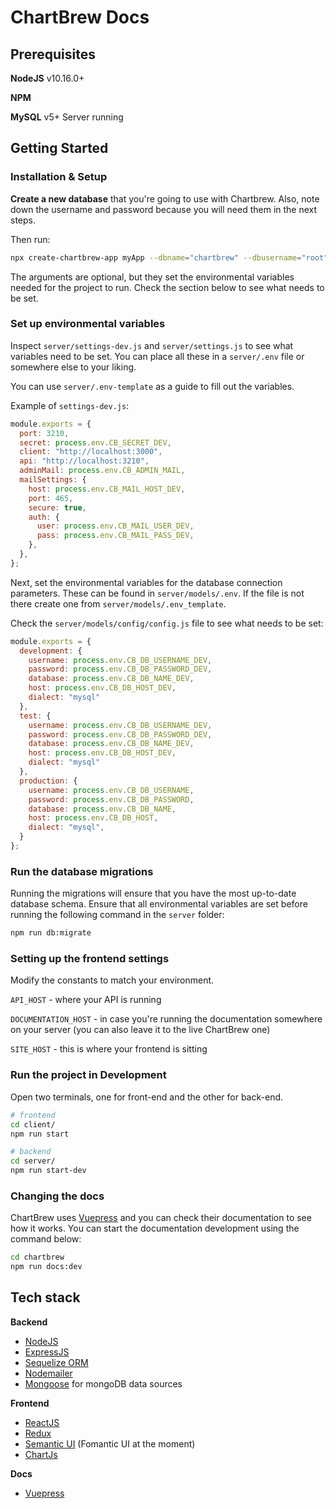 # ChartBrew Docs

## Prerequisites

**NodeJS** v10.16.0+

**NPM**

**MySQL** v5+ Server running

## Getting Started

### Installation & Setup

**Create a new database** that you're going to use with Chartbrew. Also, note down the username and password because you will need them in the next steps.

Then run:

```sh
npx create-chartbrew-app myApp --dbname="chartbrew" --dbusername="root" --dbpassword="" --dbhost="localhost"
```

The arguments are optional, but they set the environmental variables needed for the project to run. Check the section below to see what needs to be set.

### Set up environmental variables

Inspect `server/settings-dev.js` and `server/settings.js` to see what variables need to be set. You can place all these in a `server/.env` file or somewhere else to your liking.

You can use `server/.env-template` as a guide to fill out the variables.

Example of `settings-dev.js`:

```javascript
module.exports = {
  port: 3210,
  secret: process.env.CB_SECRET_DEV,
  client: "http://localhost:3000",
  api: "http://localhost:3210",
  adminMail: process.env.CB_ADMIN_MAIL,
  mailSettings: {
    host: process.env.CB_MAIL_HOST_DEV,
    port: 465,
    secure: true,
    auth: {
      user: process.env.CB_MAIL_USER_DEV,
      pass: process.env.CB_MAIL_PASS_DEV,
    },
  },
};
```

Next, set the environmental variables for the database connection parameters. These can be found in `server/models/.env`. If the file is not there create one from `server/models/.env_template`.

Check the `server/models/config/config.js` file to see what needs to be set:

```javascript
module.exports = {
  development: {
    username: process.env.CB_DB_USERNAME_DEV,
    password: process.env.CB_DB_PASSWORD_DEV,
    database: process.env.CB_DB_NAME_DEV,
    host: process.env.CB_DB_HOST_DEV,
    dialect: "mysql"
  },
  test: {
    username: process.env.CB_DB_USERNAME_DEV,
    password: process.env.CB_DB_PASSWORD_DEV,
    database: process.env.CB_DB_NAME_DEV,
    host: process.env.CB_DB_HOST_DEV,
    dialect: "mysql"
  },
  production: {
    username: process.env.CB_DB_USERNAME,
    password: process.env.CB_DB_PASSWORD,
    database: process.env.CB_DB_NAME,
    host: process.env.CB_DB_HOST,
    dialect: "mysql",
  }
};
```

### Run the database migrations

Running the migrations will ensure that you have the most up-to-date database schema. Ensure that all environmental variables are set before running the following command in the `server` folder:

```sh
npm run db:migrate
```

### Setting up the frontend settings

Modify the constants to match your environment.

`API_HOST` - where your API is running

`DOCUMENTATION_HOST` - in case you're running the documentation somewhere on your server (you can also leave it to the live ChartBrew one)

`SITE_HOST` - this is where your frontend is sitting

### Run the project in Development

Open two terminals, one for front-end and the other for back-end.

```sh
# frontend
cd client/
npm run start

# backend
cd server/
npm run start-dev
```

### Changing the docs

ChartBrew uses [Vuepress](https://vuepress.vuejs.org/) and you can check their documentation to see how it works. You can start the documentation development using the command below:

```sh
cd chartbrew
npm run docs:dev
```

## Tech stack

**Backend**

* [NodeJS](https://nodejs.org/en/)
* [ExpressJS](https://expressjs.com/)
* [Sequelize ORM](https://sequelize.org/)
* [Nodemailer](https://nodemailer.com/about/)
* [Mongoose](https://mongoosejs.com/) for mongoDB data sources

**Frontend**

* [ReactJS](https://reactjs.org/)
* [Redux](https://redux.js.org/)
* [Semantic UI](https://fomantic-ui.com/) (Fomantic UI at the moment)
* [ChartJs](https://www.chartjs.org/)

**Docs**

* [Vuepress](https://vuepress.vuejs.org/)
